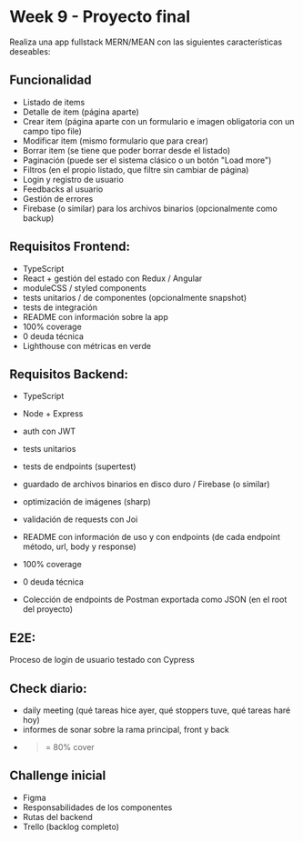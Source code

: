 # Week 9 - Proyecto final

Realiza una app fullstack MERN/MEAN con las siguientes características deseables:

## Funcionalidad

- Listado de items
- Detalle de item (página aparte)
- Crear item (página aparte con un formulario e imagen obligatoria con un campo tipo file)
- Modificar item (mismo formulario que para crear)
- Borrar item (se tiene que poder borrar desde el listado)
- Paginación (puede ser el sistema clásico o un botón "Load more")
- Filtros (en el propio listado, que filtre sin cambiar de página)
- Login y registro de usuario
- Feedbacks al usuario
- Gestión de errores
- Firebase (o similar) para los archivos binarios (opcionalmente como backup)

## Requisitos Frontend:

- TypeScript
- React + gestión del estado con Redux / Angular
- moduleCSS / styled components
- tests unitarios / de componentes (opcionalmente snapshot)
- tests de integración
- README con información sobre la app
- 100% coverage
- 0 deuda técnica
- Lighthouse con métricas en verde

## Requisitos Backend:

- TypeScript
- Node + Express
- auth con JWT
- tests unitarios
- tests de endpoints (supertest)
- guardado de archivos binarios en disco duro / Firebase (o similar)

- optimización de imágenes (sharp)
- validación de requests con Joi

- README con información de uso y con endpoints (de cada endpoint método, url, body y response)
- 100% coverage
- 0 deuda técnica
- Colección de endpoints de Postman exportada como JSON (en el root del proyecto)

## E2E:

Proceso de login de usuario testado con Cypress

## Check diario:

- daily meeting (qué tareas hice ayer, qué stoppers tuve, qué tareas haré hoy)
- informes de sonar sobre la rama principal, front y back
- >= 80% cover

## Challenge inicial

- Figma
- Responsabilidades de los componentes
- Rutas del backend
- Trello (backlog completo)
